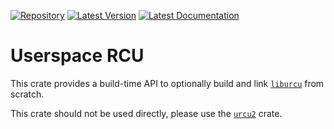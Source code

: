 [![Repository](https://img.shields.io/badge/Repository-Gitlab-blue?style=for-the-badge&logo=gitlab
)](https://gitlab.com/gabrielpolloguilbert/urcu)
[![Latest Version](https://img.shields.io/crates/v/urcu2-src?style=for-the-badge&logo=rust)](https://crates.io/crates/urcu2-src)
[![Latest Documentation](https://img.shields.io/docsrs/urcu2-src?style=for-the-badge&logo=rust)](https://docs.rs/urcu2-src/latest/urcu_src/)

# Userspace RCU

This crate provides a build-time API to optionally build and link [`liburcu`] from scratch.

This crate should not be used directly, please use the [`urcu2`] crate.

[`liburcu`]: https://liburcu.org/
[`urcu2`]: https://crates.io/crates/urcu2